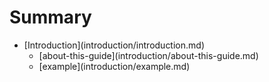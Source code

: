 # Summary

* \[Introduction\]\(introduction/introduction.md\)
  * \[about-this-guide\]\(introduction/about-this-guide.md\)
  * \[example\]\(introduction/example.md\)




